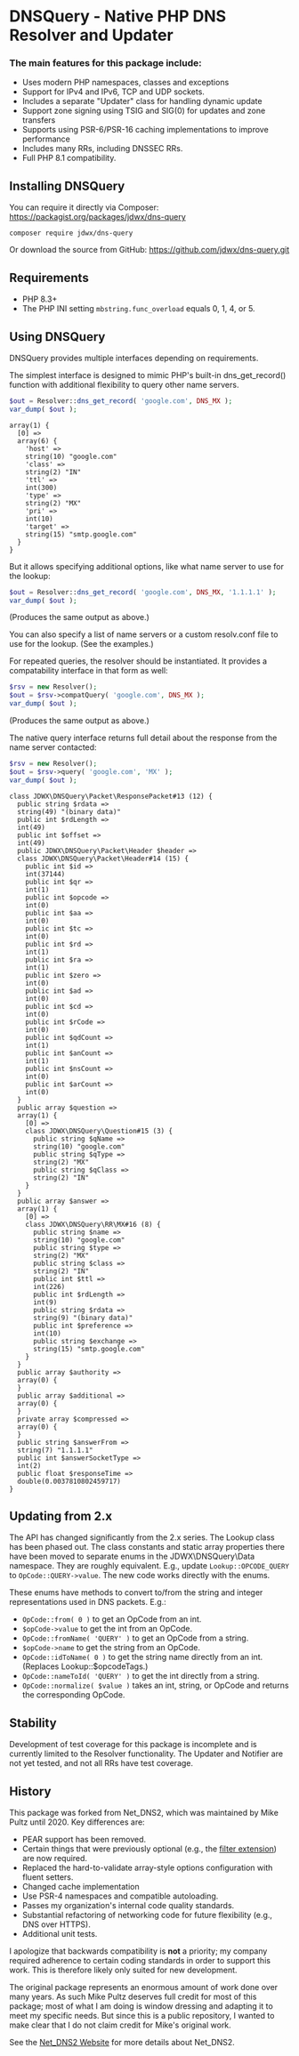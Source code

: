 # DNSQuery - Native PHP DNS Resolver and Updater #

### The main features for this package include: ###

* Uses modern PHP namespaces, classes and exceptions
* Support for IPv4 and IPv6, TCP and UDP sockets.
* Includes a separate "Updater" class for handling dynamic update
* Support zone signing using TSIG and SIG(0) for updates and zone transfers
* Supports using PSR-6/PSR-16 caching implementations to improve performance
* Includes many RRs, including DNSSEC RRs.
* Full PHP 8.1 compatibility.

## Installing DNSQuery ##

You can require it directly via Composer: https://packagist.org/packages/jdwx/dns-query

```
composer require jdwx/dns-query
```

Or download the source from GitHub: https://github.com/jdwx/dns-query.git

## Requirements ##

* PHP 8.3+
* The PHP INI setting `mbstring.func_overload` equals 0, 1, 4, or 5.

## Using DNSQuery ##

DNSQuery provides multiple interfaces depending on requirements.

The simplest interface is designed to mimic PHP's built-in dns_get_record() function with additional flexibility to query other name servers.

```php
$out = Resolver::dns_get_record( 'google.com', DNS_MX );
var_dump( $out );
```

```
array(1) {
  [0] =>
  array(6) {
    'host' =>
    string(10) "google.com"
    'class' =>
    string(2) "IN"
    'ttl' =>
    int(300)
    'type' =>
    string(2) "MX"
    'pri' =>
    int(10)
    'target' =>
    string(15) "smtp.google.com"
  }
}
```

But it allows specifying additional options, like what name server to use
for the lookup:

```php
$out = Resolver::dns_get_record( 'google.com', DNS_MX, '1.1.1.1' );
var_dump( $out );
```

(Produces the same output as above.)

You can also specify a list of name servers or a custom resolv.conf file
to use for the lookup. (See the examples.)

For repeated queries, the resolver should be instantiated. It provides
a compatability interface in that form as well:

```php
$rsv = new Resolver();
$out = $rsv->compatQuery( 'google.com', DNS_MX );
var_dump( $out );
```

(Produces the same output as above.)

The native query interface returns full detail about the
response from the name server contacted:

```php
$rsv = new Resolver();
$out = $rsv->query( 'google.com', 'MX' );
var_dump( $out );
```

```
class JDWX\DNSQuery\Packet\ResponsePacket#13 (12) {
  public string $rdata =>
  string(49) "(binary data)"
  public int $rdLength =>
  int(49)
  public int $offset =>
  int(49)
  public JDWX\DNSQuery\Packet\Header $header =>
  class JDWX\DNSQuery\Packet\Header#14 (15) {
    public int $id =>
    int(37144)
    public int $qr =>
    int(1)
    public int $opcode =>
    int(0)
    public int $aa =>
    int(0)
    public int $tc =>
    int(0)
    public int $rd =>
    int(1)
    public int $ra =>
    int(1)
    public int $zero =>
    int(0)
    public int $ad =>
    int(0)
    public int $cd =>
    int(0)
    public int $rCode =>
    int(0)
    public int $qdCount =>
    int(1)
    public int $anCount =>
    int(1)
    public int $nsCount =>
    int(0)
    public int $arCount =>
    int(0)
  }
  public array $question =>
  array(1) {
    [0] =>
    class JDWX\DNSQuery\Question#15 (3) {
      public string $qName =>
      string(10) "google.com"
      public string $qType =>
      string(2) "MX"
      public string $qClass =>
      string(2) "IN"
    }
  }
  public array $answer =>
  array(1) {
    [0] =>
    class JDWX\DNSQuery\RR\MX#16 (8) {
      public string $name =>
      string(10) "google.com"
      public string $type =>
      string(2) "MX"
      public string $class =>
      string(2) "IN"
      public int $ttl =>
      int(226)
      public int $rdLength =>
      int(9)
      public string $rdata =>
      string(9) "(binary data)"
      public int $preference =>
      int(10)
      public string $exchange =>
      string(15) "smtp.google.com"
    }
  }
  public array $authority =>
  array(0) {
  }
  public array $additional =>
  array(0) {
  }
  private array $compressed =>
  array(0) {
  }
  public string $answerFrom =>
  string(7) "1.1.1.1"
  public int $answerSocketType =>
  int(2)
  public float $responseTime =>
  double(0.0037810802459717)
}
```

## Updating from 2.x

The API has changed significantly from the 2.x series. The Lookup class has been phased out. The class constants and static array properties there have been moved to separate enums in the JDWX\DNSQuery\Data namespace. They are roughly equivalent. E.g., update
`Lookup::OPCODE_QUERY` to `OpCode::QUERY->value`. The new code works directly with the enums.

These enums have methods to convert to/from the string and integer representations
used in DNS packets. E.g.:

* `OpCode::from( 0 )` to get an OpCode from an int.
* `$opCode->value` to get the int from an OpCode.
* `OpCode::fromName( 'QUERY' )` to get an OpCode from a string.
* `$opCode->name` to get the string from an OpCode.
* `OpCode::idToName( 0 )` to get the string name directly from an int. (Replaces Lookup::$opcodeTags.)
* `OpCode::nameToId( 'QUERY' )` to get the int directly from a string.
* `OpCode::normalize( $value )` takes an int, string, or OpCode and returns the corresponding OpCode.

## Stability

Development of test coverage for this package is incomplete and is currently
limited to the Resolver functionality. The Updater and Notifier are not yet
tested, and not all RRs have test coverage.

## History ##

This package was forked from Net_DNS2, which was maintained by Mike
Pultz until 2020. Key differences are:

* PEAR support has been removed.
* Certain things that were previously optional (e.g., the [filter extension](https://www.php.net/manual/en/book.filter.php)) are now required.
* Replaced the hard-to-validate array-style options configuration with fluent setters.
* Changed cache implementation
* Use PSR-4 namespaces and compatible autoloading.
* Passes my organization's internal code quality standards.
* Substantial refactoring of networking code for future flexibility (e.g., DNS over HTTPS).
* Additional unit tests.

I apologize that backwards compatibility is **not** a priority; my company
required adherence to certain coding standards in order to support this work.
This is therefore likely only suited for new development.

The original package represents an enormous amount of work
done over many years. As such Mike Pultz deserves full credit for
most of this package; most of what I am doing is window dressing and
adapting it to meet my specific needs. But since this is a public
repository, I wanted to make clear that I do not claim credit for Mike's
original work.

See the [Net_DNS2 Website](https://netdns2.com/) for more details about Net_DNS2. 
